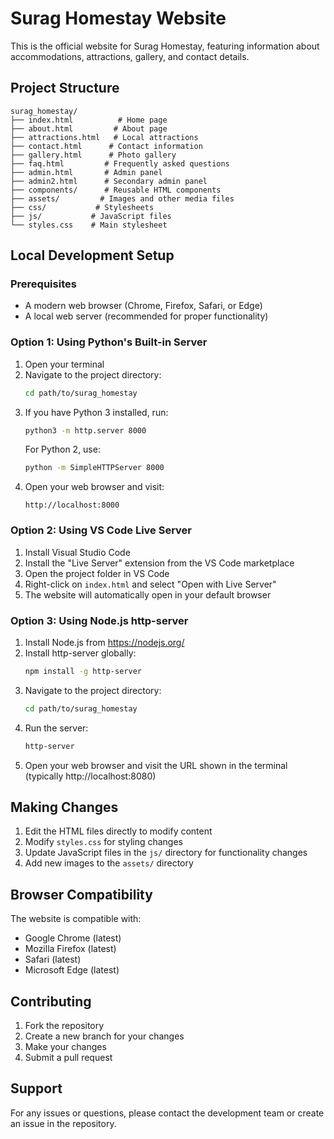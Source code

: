 # Surag Homestay Website

This is the official website for Surag Homestay, featuring information about accommodations, attractions, gallery, and contact details.

## Project Structure

```
surag_homestay/
├── index.html          # Home page
├── about.html         # About page
├── attractions.html   # Local attractions
├── contact.html      # Contact information
├── gallery.html      # Photo gallery
├── faq.html         # Frequently asked questions
├── admin.html       # Admin panel
├── admin2.html      # Secondary admin panel
├── components/      # Reusable HTML components
├── assets/         # Images and other media files
├── css/           # Stylesheets
├── js/           # JavaScript files
└── styles.css    # Main stylesheet
```

## Local Development Setup

### Prerequisites
- A modern web browser (Chrome, Firefox, Safari, or Edge)
- A local web server (recommended for proper functionality)

### Option 1: Using Python's Built-in Server

1. Open your terminal
2. Navigate to the project directory:
   ```bash
   cd path/to/surag_homestay
   ```
3. If you have Python 3 installed, run:
   ```bash
   python3 -m http.server 8000
   ```
   For Python 2, use:
   ```bash
   python -m SimpleHTTPServer 8000
   ```
4. Open your web browser and visit:
   ```
   http://localhost:8000
   ```

### Option 2: Using VS Code Live Server

1. Install Visual Studio Code
2. Install the "Live Server" extension from the VS Code marketplace
3. Open the project folder in VS Code
4. Right-click on `index.html` and select "Open with Live Server"
5. The website will automatically open in your default browser

### Option 3: Using Node.js http-server

1. Install Node.js from https://nodejs.org/
2. Install http-server globally:
   ```bash
   npm install -g http-server
   ```
3. Navigate to the project directory:
   ```bash
   cd path/to/surag_homestay
   ```
4. Run the server:
   ```bash
   http-server
   ```
5. Open your web browser and visit the URL shown in the terminal (typically http://localhost:8080)

## Making Changes

1. Edit the HTML files directly to modify content
2. Modify `styles.css` for styling changes
3. Update JavaScript files in the `js/` directory for functionality changes
4. Add new images to the `assets/` directory

## Browser Compatibility

The website is compatible with:
- Google Chrome (latest)
- Mozilla Firefox (latest)
- Safari (latest)
- Microsoft Edge (latest)

## Contributing

1. Fork the repository
2. Create a new branch for your changes
3. Make your changes
4. Submit a pull request

## Support

For any issues or questions, please contact the development team or create an issue in the repository.
